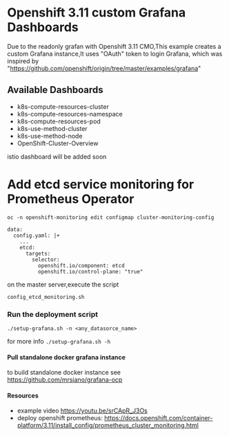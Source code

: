 # Openshift 3.11 custom Grafana Dashboards

Due to the readonly grafan with Openshift 3.11 CMO,This example creates a custom Grafana instance,It uses "OAuth" token to login Grafana,
which was inspired by "https://github.com/openshift/origin/tree/master/examples/grafana"

## Available Dashboards
- k8s-compute-resources-cluster
- k8s-compute-resources-namespace
- k8s-compute-resources-pod
- k8s-use-method-cluster
- k8s-use-method-node
- OpenShift-Cluster-Overview

istio dashboard will be added soon

# Add etcd service monitoring for Prometheus Operator
```
oc -n openshift-monitoring edit configmap cluster-monitoring-config

data:
  config.yaml: |+
    ...
    etcd:
      targets:
        selector:
          openshift.io/component: etcd
          openshift.io/control-plane: "true"
```
on the master server,execute the script

```
config_etcd_monitoring.sh

```

### Run the deployment script
``` 
./setup-grafana.sh -n <any_datasorce_name> 
```
for more info ```./setup-grafana.sh -h```


#### Pull standalone docker grafana instance
to build standalone docker instance see
https://github.com/mrsiano/grafana-ocp

#### Resources 
- example video https://youtu.be/srCApR_J3Os
- deploy openshift prometheus: https://docs.openshift.com/container-platform/3.11/install_config/prometheus_cluster_monitoring.html
